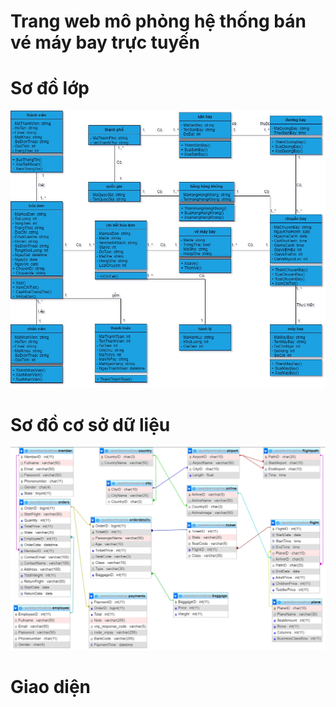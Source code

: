 # Trang web mô phỏng hệ thống bán vé máy bay trực tuyến

# Sơ đồ lớp
![alt text](./class_diagram.jpg)
# Sơ đồ cơ sở dữ liệu
![alt text](./database.jpg)
# Giao diện 